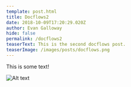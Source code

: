 ```yaml
---
template: post.html
title: Docflows2
date: 2018-10-09T17:20:29.020Z
author: Evan Galloway
hide: false
permalink: /docflows2
teaserText: This is the second docflows post.
teaserImage: /images/posts/docflows.png
---
```

This is some text!

![Alt text](/images/posts/docflows.png)
